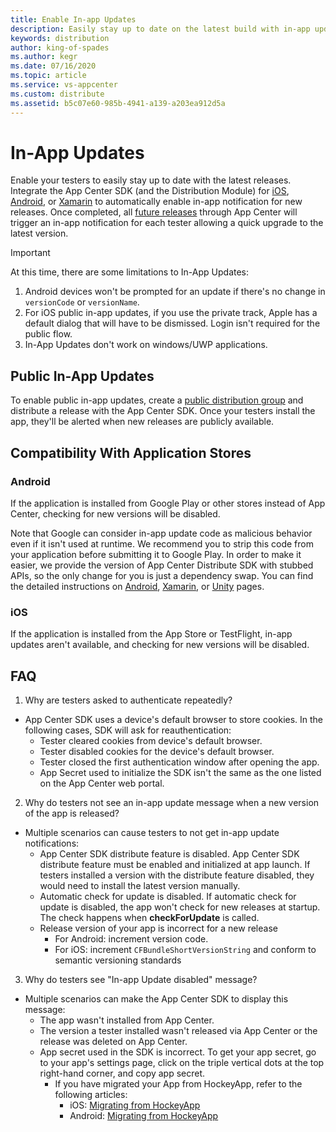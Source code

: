 ```yaml
---
title: Enable In-app Updates
description: Easily stay up to date on the latest build with in-app update notifications.
keywords: distribution
author: king-of-spades
ms.author: kegr
ms.date: 07/16/2020
ms.topic: article
ms.service: vs-appcenter
ms.custom: distribute
ms.assetid: b5c07e60-985b-4941-a139-a203ea912d5a
---
```


# In-App Updates

Enable your testers to easily stay up to date with the latest releases. Integrate the App Center SDK (and the Distribution Module) for [iOS][ios-sdk], [Android][android-sdk], or [Xamarin][xamarin-sdk] to automatically enable in-app notification for new releases. Once completed, all [future releases][uploading] through App Center will trigger an in-app notification for each tester allowing a quick upgrade to the latest version.

> [!IMPORTANT]
> At this time, there are some limitations to In-App Updates:
> 1) Android devices won't be prompted for an update if there's no change in `versionCode` or `versionName`.
> 2) For iOS public in-app updates, if you use the private track, Apple has a default dialog that will have to be dismissed. Login isn't required for the public flow.
> 3) In-App Updates don't work on windows/UWP applications.

## Public In-App Updates

To enable public in-app updates, create a [public distribution group][public-dg] and distribute a release with the App Center SDK. Once your testers install the app, they'll be alerted when new releases are publicly available.

## Compatibility With Application Stores

### Android

If the application is installed from Google Play or other stores instead of App Center, checking for new versions will be disabled.

Note that Google can consider in-app update code as malicious behavior even if it isn't used at runtime. We recommend you to strip this code from your application before submitting it to Google Play. In order to make it easier, we provide the version of App Center Distribute SDK with stubbed APIs, so the only change for you is just a dependency swap. You can find the detailed instructions on [Android](~/sdk/distribute/android.md#remove-in-app-updates-for-google-play-builds), [Xamarin](~/sdk/distribute/xamarin.md#remove-in-app-updates-for-google-play-builds), or [Unity](~/sdk/distribute/unity.md#remove-in-app-updates-for-google-play-builds) pages.

### iOS

If the application is installed from the App Store or TestFlight, in-app updates aren't available, and checking for new versions will be disabled.

## FAQ

 1. Why are testers asked to authenticate repeatedly?
  - App Center SDK uses a device's default browser to store cookies. In the following cases, SDK will ask for reauthentication:
    - Tester cleared cookies from device's default browser.
    - Tester disabled cookies for the device's default browser.
    - Tester closed the first authentication window after opening the app.
    - App Secret used to initialize the SDK isn't the same as the one listed on the App Center web portal.

 2. Why do testers not see an in-app update message when a new version of the app is released?
- Multiple scenarios can cause testers to not get in-app update notifications:
    - App Center SDK distribute feature is disabled. App Center SDK distribute feature must be enabled and initialized at app launch. If testers installed a version with the distribute feature disabled, they would need to install the latest version manually.
    - Automatic check for update is disabled. If automatic check for update is disabled, the app won't check for new releases at startup. The check happens when **checkForUpdate** is called.
    - Release version of your app is incorrect for a new release
      - For Android: increment version code.
      - For iOS: increment `CFBundleShortVersionString` and conform to semantic versioning standards

 3. Why do testers see "In-app Update disabled" message?
- Multiple scenarios can make the App Center SDK to display this message:
  - The app wasn't installed from App Center.
  - The version a tester installed wasn't released via App Center or the release was deleted on App Center.
  - App secret used in the SDK is incorrect. To get your app secret, go to your app's settings page, click on the triple vertical dots at the top right-hand corner, and copy app secret.
     - If you have migrated your App from HockeyApp, refer to the following articles: 
        - iOS: [Migrating from HockeyApp][ios-sdk-migration]
        - Android: [Migrating from HockeyApp][android-sdk-migration]

[ios-sdk]: ~/sdk/distribute/ios.md
[android-sdk]: ~/sdk/distribute/android.md
[xamarin-sdk]: ~/sdk/distribute/xamarin.md
[uploading]: uploading.md
[public-dg]: groups.md#creating-a-distribution-group
[ios-sdk-migration]: ~/transition/ios-sdk-migration.md#21-convert-the-application-identifier
[android-sdk-migration]: ~/transition/android-sdk-migration.md#21-convert-the-application-identifier
